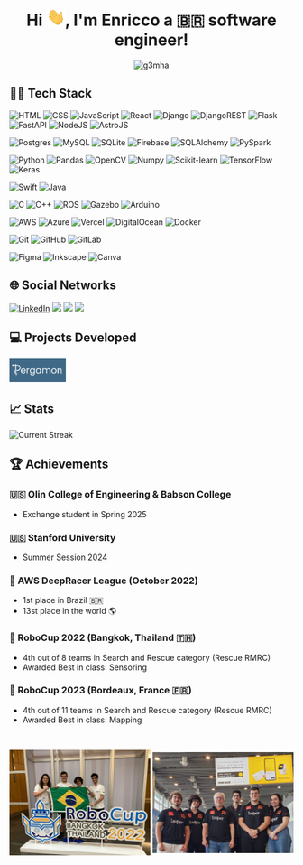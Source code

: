 <h1 align="center">
  Hi <img src="img/wavin_hand.gif" alt="hi gif" width="33">, I'm Enricco a 🇧🇷 software engineer!
</h1>

<p align="middle"> <img src="https://komarev.com/ghpvc/?username=g3mha&label=Visits&color=000000&style=flat" alt="g3mha"/> </p>

## 👨‍💻 Tech Stack

![HTML](https://img.shields.io/badge/html5-%23E34F26.svg?style=for-the-badge&logo=html5&logoColor=white)
![CSS](https://img.shields.io/badge/css3-%231572B6.svg?style=for-the-badge&logo=css3&logoColor=white)
![JavaScript](https://img.shields.io/badge/javascript-%23323330.svg?style=for-the-badge&logo=javascript&logoColor=%23F7DF1E)
![React](https://img.shields.io/badge/react-%2320232a.svg?style=for-the-badge&logo=react&logoColor=%2361DAFB)
![Django](https://img.shields.io/badge/django-%23092E20.svg?style=for-the-badge&logo=django&logoColor=white)
![DjangoREST](https://img.shields.io/badge/DJANGO-REST-ff1709?style=for-the-badge&logo=django&logoColor=white&color=ff1709&labelColor=gray)
![Flask](https://img.shields.io/badge/flask-%23000.svg?style=for-the-badge&logo=flask&logoColor=white)
![FastAPI](https://img.shields.io/badge/FastAPI-005571?style=for-the-badge&logo=fastapi)
![NodeJS](https://img.shields.io/badge/node.js-6DA55F?style=for-the-badge&logo=node.js&logoColor=white)
![AstroJS](https://img.shields.io/badge/AstroJS-000000?style=for-the-badge&logo=astro&logoColor=white)

![Postgres](https://img.shields.io/badge/postgres-%23316192.svg?style=for-the-badge&logo=postgresql&logoColor=white)
![MySQL](https://img.shields.io/badge/mysql-%2300f.svg?style=for-the-badge&logo=mysql&logoColor=white)
![SQLite](https://img.shields.io/badge/sqlite-%2307405e.svg?style=for-the-badge&logo=sqlite&logoColor=white)
![Firebase](https://img.shields.io/badge/firebase-%23039BE5.svg?style=for-the-badge&logo=firebase)
![SQLAlchemy](https://img.shields.io/badge/SQLAlchemy-000000?style=for-the-badge&logo=sqlalchemy&logoColor=white)
![PySpark](https://img.shields.io/badge/PySpark-000000?style=for-the-badge&logo=apache-spark&logoColor=white)

![Python](https://img.shields.io/badge/python-3670A0?style=for-the-badge&logo=python&logoColor=ffdd54)
![Pandas](https://img.shields.io/badge/pandas-%23150458.svg?style=for-the-badge&logo=pandas&logoColor=white)
![OpenCV](https://img.shields.io/badge/opencv-%23white.svg?style=for-the-badge&logo=opencv&logoColor=white)
![Numpy](https://img.shields.io/badge/numpy-%23013243.svg?style=for-the-badge&logo=numpy&logoColor=white)
![Scikit-learn](https://img.shields.io/badge/scikit_learn-%23F7931E.svg?style=for-the-badge&logo=scikit-learn&logoColor=white)
![TensorFlow](https://img.shields.io/badge/TensorFlow-%23FF6F00.svg?style=for-the-badge&logo=TensorFlow&logoColor=white)
![Keras](https://img.shields.io/badge/Keras-%23D00000.svg?style=for-the-badge&logo=Keras&logoColor=white)

![Swift](https://img.shields.io/badge/swift-%23FA7343.svg?style=for-the-badge&logo=swift&logoColor=white)
![Java](https://img.shields.io/badge/java-%23ED8B00.svg?style=for-the-badge&logo=openjdk&logoColor=white)

![C](https://img.shields.io/badge/c-%2300599C.svg?style=for-the-badge&logo=c&logoColor=white)
![C++](https://img.shields.io/badge/C++-00599C?style=for-the-badge&logo=c%2B%2B&logoColor=white)
![ROS](https://img.shields.io/badge/ros-%230A0FF9.svg?style=for-the-badge&logo=ros&logoColor=white)
![Gazebo](https://img.shields.io/badge/Gazebo-000000?style=for-the-badge&logo=gazebo&logoColor=white)
![Arduino](https://img.shields.io/badge/Arduino-00979D?style=for-the-badge&logo=Arduino&logoColor=white)

![AWS](https://img.shields.io/badge/AWS-%23FF9900.svg?style=for-the-badge&logo=amazon-aws&logoColor=white)
![Azure](https://img.shields.io/badge/Azure-0089D6?style=for-the-badge&logo=microsoft-azure&logoColor=white)
![Vercel](https://img.shields.io/badge/vercel-%23000000.svg?style=for-the-badge&logo=vercel&logoColor=white)
![DigitalOcean](https://img.shields.io/badge/DigitalOcean-%230167ff.svg?style=for-the-badge&logo=digitalocean&logoColor=white)
![Docker](https://img.shields.io/badge/docker-%230db7ed.svg?style=for-the-badge&logo=docker&logoColor=white)

![Git](https://img.shields.io/badge/git-%23F05033.svg?style=for-the-badge&logo=git&logoColor=white)
![GitHub](https://img.shields.io/badge/github-%23121011.svg?style=for-the-badge&logo=github&logoColor=white)
![GitLab](https://img.shields.io/badge/gitlab-%23FCA121.svg?style=for-the-badge&logo=gitlab&logoColor=white)

![Figma](https://img.shields.io/badge/figma-%23F24E1E.svg?style=for-the-badge&logo=figma&logoColor=white)
![Inkscape](https://img.shields.io/badge/Inkscape-e0e0e0?style=for-the-badge&logo=inkscape&logoColor=080A13)
![Canva](https://img.shields.io/badge/Canva-%2300C4CC.svg?style=for-the-badge&logo=Canva&logoColor=white)

## 🌐 Social Networks

<a href="https://www.linkedin.com/in/enriccogemha/" target="_blank"><img src="https://img.shields.io/badge/Linkedin-0A66C2?style=for-the-badge&logo=linkedin&logoColor=white" alt="LinkedIn"/></a>
<a href="https://www.instagram.com/enriccogemha/" target="_blank"><img src="https://img.shields.io/badge/Instagram-E4405F?style=for-the-badge&logo=instagram&logoColor=white"/></a>
<a href="https://twitter.com/gemhadventures" target="_blank"><img src="https://img.shields.io/badge/X-000000?style=for-the-badge&logo=X&logoColor=white"/></a>
<a href="https://discordapp.com/users/723560063981060189/" target="_blank"><img src="https://img.shields.io/badge/Discord-7289DA?style=for-the-badge&logo=discord&logoColor=white"/></a>

## 💻 Projects Developed

<a href="https://pergamon.com.br" target="_blank"><img src="img/pergamon.jpg" alt="MCC" width="100"/></a>

## 📈 Stats

![Current Streak](https://github-readme-streak-stats.herokuapp.com/?user=g3mha&theme=dark&include_all_commits=true&count_private=true)

</details>

## 🏆 Achievements

### 🇺🇸 Olin College of Engineering & Babson College

- Exchange student in Spring 2025

### 🇺🇸 Stanford University

- Summer Session 2024

### 🧠 AWS DeepRacer League (October 2022)

- 1st place in Brazil 🇧🇷
- 13st place in the world 🌎

### 🤖 RoboCup 2022 (Bangkok, Thailand 🇹🇭)

- 4th out of 8 teams in Search and Rescue category (Rescue RMRC)
- Awarded Best in class: Sensoring

### 🤖 RoboCup 2023 (Bordeaux, France 🇫🇷)

- 4th out of 11 teams in Search and Rescue category (Rescue RMRC)
- Awarded Best in class: Mapping

<br />

<p>
  <img align="center" alt="RoboCup2022 Thailand photo" width="250px" src="img/RoboCup22.jpg"/>
  <img align="center" alt="RoboCup2023 Bordeaux photo" width="250px" src="img/RoboCup23.jpg"/>
</p>

